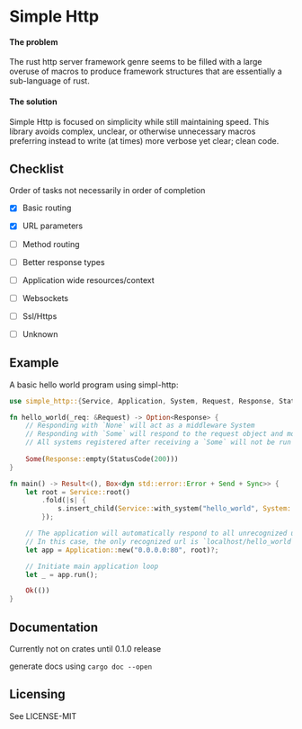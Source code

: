 # Simple Http

#### The problem
The rust http server framework genre seems to be filled with a large overuse of macros to produce framework structures that are essentially a sub-language of rust.

#### The solution
Simple Http is focused on simplicity while still maintaining speed. This library avoids complex, unclear, or otherwise unnecessary macros preferring instead to write (at times) more verbose yet clear; clean code.

## Checklist

Order of tasks not necessarily in order of completion

- [x] Basic routing

- [x] URL parameters

- [ ] Method routing

- [ ] Better response types

- [ ] Application wide resources/context

- [ ] Websockets

- [ ] Ssl/Https

- [ ] Unknown

## Example

A basic hello world program using simpl-http:

```rust
use simple_http::{Service, Application, System, Request, Response, StatusCode};

fn hello_world(_req: &Request) -> Option<Response> {
    // Responding with `None` will act as a middleware System
    // Responding with `Some` will respond to the request object and move on to the next request
    // All systems registered after receiving a `Some` will not be run
    
    Some(Response::empty(StatusCode(200)))
}

fn main() -> Result<(), Box<dyn std::error::Error + Send + Sync>> {
    let root = Service::root()
        .fold(|s| {
            s.insert_child(Service::with_system("hello_world", System::single(hello_world)))
        });

    // The application will automatically respond to all unrecognized urls with a `StatusCode(404)` not found
    // In this case, the only recognized url is `localhost/hello_world`
    let app = Application::new("0.0.0.0:80", root)?;

    // Initiate main application loop
    let _ = app.run();

    Ok(())
}
```

## Documentation
Currently not on crates until 0.1.0 release

generate docs using `cargo doc --open`

## Licensing
See LICENSE-MIT
